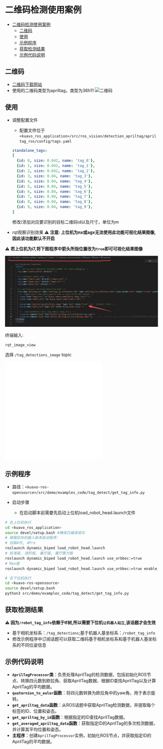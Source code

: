 # 二维码检测使用案例

- [二维码检测使用案例](#二维码检测使用案例)
  - [二维码](#二维码)
  - [使用](#使用)
  - [示例程序](#示例程序)
  - [获取检测结果](#获取检测结果)
  - [示例代码说明](#示例代码说明)

## 二维码
- [二维码下载网站](https://chev.me/arucogen/)
- 使用的二维码类型为apriltag，类型为36h11
![二维码](images/二维码.png)

## 使用
- 调整配置文件
  - 配置文件位于 `<kuavo_ros_application>/src/ros_vision/detection_apriltag/apriltag_ros/config/tags.yaml`
  ```yaml
  standalone_tags:
  [
    {id: 0, size: 0.042, name: 'tag_0'},
    {id: 1, size: 0.042, name: 'tag_1'},
    {id: 2, size: 0.042, name: 'tag_2'},
    {id: 3, size: 0.04, name: 'tag_3'},
    {id: 4, size: 0.04, name: 'tag_4'},
    {id: 5, size: 0.04, name: 'tag_5'},
    {id: 6, size: 0.04, name: 'tag_6'},
    {id: 7, size: 0.04, name: 'tag_7'},
    {id: 8, size: 0.04, name: 'tag_8'},
    {id: 9, size: 0.04, name: 'tag_9'},
  ]
  ```
  修改/添加对应要识别的目标二维码id以及尺寸，单位为m

- rqt观察识别效果
⚠️ **注意: 上位机为nx或agx无法使用此功能可视化结果图像,因此该功能默认不开启**

⚠️ **若上位机为i7,将下图程序中箭头所指位置改为`true`即可可视化结果图像**

![二维码](images/二维码检测案例_1.png)

终端输入:
```
rqt_image_view
```
选择 `/tag_detections_image` topic

<iframe src="//player.bilibili.com/player.html?isOutside=true&aid=113667282572395&bvid=BV1d1k7YWE6g&cid=27387363930&p=1" 
        width="320" height="320" 
        scrolling="no" border="0" frameborder="no" framespacing="0" allowfullscreen="true">
</iframe>

## 示例程序
- 路径：`<kuavo-ros-opensource>/src/demo/examples_code/tag_detect/get_tag_info.py`

- 启动步骤
  - 在启动脚本前需要先启动上位机load_robot_head.launch文件
  
```bash
# 在上位机执行
cd <kuavo_ros_application>
source devel/setup.bash #确保已编译成功
# 根据实际机器人版本启动程序:
# 旧版4代, 4Pro
roslaunch dynamic_biped load_robot_head.launch
# 标准版, 进阶版, 展厅版, 展厅算力版
roslaunch dynamic_biped load_robot_head.launch use_orbbec:=true
# Max版
roslaunch dynamic_biped load_robot_head.launch use_orbbec:=true enable_wrist_camera:=true
```

```bash
# 在下位机执行
cd <kuavo-ros-opensource>
source devel/setup.bash
python3 src/demo/examples_code/tag_detect/get_tag_info.py
```

## 获取检测结果
⚠️ **因为`/robot_tag_info`依赖于tf树,所以需要下位机`让机器人站立`,该话题才会生效**
- 基于相机坐标系：`/tag_detections`;基于机器人基坐标系：`/robot_tag_info`
- 修改示例程序中订阅话题可以获取二维码基于相机坐标系和基于机器人基坐标系的不同位姿信息

## 示例代码说明

- **`AprilTagProcessor`类**：负责处理AprilTag的检测数据，包括初始化ROS节点、转换四元数到欧拉角、获取AprilTag数据、根据ID查找AprilTag以及计算AprilTag的平均数据。
- **`quaternion_to_euler`函数**：将四元数转换为欧拉角中的yaw角，用于表示旋转。
- **`get_apriltag_data`函数**：从ROS话题中获取AprilTag检测数据，并提取每个标签的ID、位置和姿态。
- **`get_apriltag_by_id`函数**：根据指定的ID查找AprilTag数据。
- **`get_averaged_apriltag_data`函数**：获取指定ID的AprilTag的多次检测数据，并计算其平均位置和姿态。
- **主程序**：创建`AprilTagProcessor`实例，初始化ROS节点，并获取指定ID的AprilTag的平均数据。